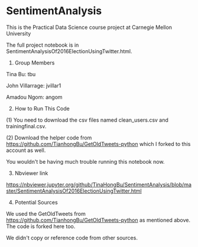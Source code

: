 # SentimentAnalysis
This is the Practical Data Science course project at Carnegie Mellon University

The full project notebook is in SentimentAnalysisOf2016ElectionUsingTwitter.html.

1. Group Members

Tina Bu: tbu

John Villarrage: jvillar1

Amadou Ngom: angom

2. How to Run This Code

(1) You need to download the csv files named clean_users.csv and trainingfinal.csv.

(2) Download the helper code from https://github.com/TianhongBu/GetOldTweets-python which I forked to this account as well.

You wouldn't be having much trouble running this notebook now.

3. Nbviewer link

https://nbviewer.jupyter.org/github/TinaHongBu/SentimentAnalysis/blob/master/SentimentAnalysisOf2016ElectionUsingTwitter.html

4. Potential Sources

We used the GetOldTweets from https://github.com/TianhongBu/GetOldTweets-python as mentioned above. The code is forked here too.

We didn't copy or reference code from other sources.
